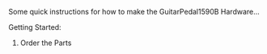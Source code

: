 Some quick instructions for how to make the GuitarPedal1590B Hardware...

Getting Started:

1. Order the Parts